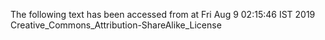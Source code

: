The following text has been accessed from at Fri Aug 9 02:15:46 IST 2019
Creative_Commons_Attribution-ShareAlike_License
